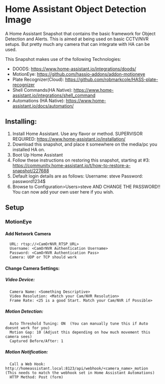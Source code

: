 # Home Assistant Object Detection Image

A Home Assistant Snapshot that contains the basic framework for Object Detection and Alerts. 
This is aimed at being used on basic CCTV/NVR setups. But pretty much any camera that can integrate with HA can be used.

This Snapshot makes use of the following Technologies:
* DOODS: https://www.home-assistant.io/integrations/doods/
* MotionEye: https://github.com/hassio-addons/addon-motioneye
* Plate Recognizer(Cloud): https://github.com/robmarkcole/HASS-plate-recognizer
* Shell Commands(HA Native): https://www.home-assistant.io/integrations/shell_command
* Automations (HA Native): https://www.home-assistant.io/docs/automation/

## Installing:
1. Install Home Assistant. Use any flavor or method. SUPERVISOR REQUIRED: https://www.home-assistant.io/installation/
2. Download this snapshot, and place it somewhere on the media/pc you installed HA on.
3. Boot Up Home Assistant
4. Follow these instructions on restoring this snapshot, starting at #3: https://community.home-assistant.io/t/how-to-restore-a-snapshot/227688
5. Default login details are as follows:
   Username: steve
   Password: password1234$
5. Browse to Configuration>Users>steve AND CHANGE THE PASSWORD!! You can now add your own user here if you wish.

## Setup
   ### MotionEye
   #### Add Network Camera
      URL: rtsp://<CamOrNVR_RTSP_URL>
      Username: <CamOrNVR Authentication Username>
      Password: <CamOrNVR Authentication Pass>
      Camera: UDP or TCP should work
   #### Change Camera Settings:
   ##### Video Device:
      Camera Name: <Something Descriptive>
      Video Resolution: <Match your Cam/NVR Resolution>
      Frame Rate: <25 is a good Start. Match your Cam/NVR if Possible>
   ##### Motion Detection:
      Auto Threshold Tuning: ON  (You can manually tune this if Auto doesnt work for you)
      Motion Gap: 10 (Adjust this depending on how much movement this camera sees)
      Captured Before/After: 1
   ##### Motion Notification:
      Call a Web Hook: http://homeassistant.local:8123/api/webhook/<camera_name>_motion  (This needs to match the webhook set in Home Assistant Automations)
      HTTP Method: Post (form)
